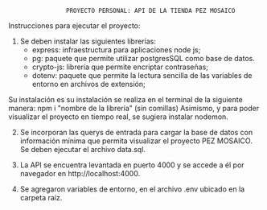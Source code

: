                     PROYECTO PERSONAL: API DE LA TIENDA PEZ MOSAICO

Instrucciones para ejecutar el proyecto:

1) Se deben instalar las siguientes librerías: 
    - express: infraestructura para aplicaciones node js;
    - pg: paquete que permite utilizar postgresSQL como base de datos.
    - crypto-js: librería que permite encriptar contraseñas; 
    - dotenv: paquete que permite la lectura sencilla de las variables de entorno en archivos de extensión;
    

Su instalación es su instalación se realiza en el terminal de la siguiente manera: npm i "nombre de la librería" (sin comillas) Asimismo, y para poder visualizar el proyecto en tiempo real, se sugiera instalar nodemon.

2) Se incorporan las querys de entrada para cargar la base de datos con información mínima que permita visualizar el proyecto PEZ MOSAICO. Se deben ejecutar el archivo data.sql.

3) La API se encuentra levantada en puerto 4000 y se accede a él por navegador en http://localhost:4000.

4) Se agregaron variables de entorno, en el archivo .env ubicado en la carpeta raíz.